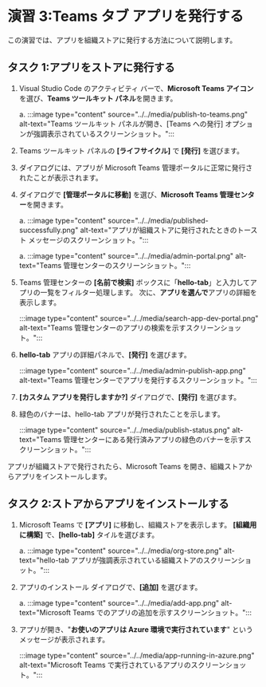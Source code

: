 # 演習 3:Teams タブ アプリを発行する

この演習では、アプリを組織ストアに発行する方法について説明します。

## タスク 1:アプリをストアに発行する

1. Visual Studio Code のアクティビティ バーで、**Microsoft Teams アイコン**を選び、**Teams ツールキット パネル**を開きます。

    a. :::image type="content" source="../../media/publish-to-teams.png" alt-text="Teams ツールキット パネルが開き、[Teams への発行] オプションが強調表示されているスクリーンショット。":::

1. Teams ツールキット パネルの **[ライフサイクル]** で **[発行]** を選びます。

1. ダイアログには、アプリが Microsoft Teams 管理ポータルに正常に発行されたことが表示されます。

1. ダイアログで **[管理ポータルに移動]** を選び、**Microsoft Teams 管理センター**を開きます。

    a. :::image type="content" source="../../media/published-successfully.png" alt-text="アプリが組織ストアに発行されたときのトースト メッセージのスクリーンショット。":::

    a. :::image type="content" source="../../media/admin-portal.png" alt-text="Teams 管理センターのスクリーンショット。":::

1. Teams 管理センターの **[名前で検索]** ボックスに「**hello-tab**」と入力してアプリの一覧をフィルター処理します。 次に、**アプリを選んで**アプリの詳細を表示します。

    :::image type="content" source="../../media/search-app-dev-portal.png" alt-text="Teams 管理センターのアプリの検索を示すスクリーンショット。":::

1. **hello-tab** アプリの詳細パネルで、**[発行]** を選びます。

    :::image type="content" source="../../media/admin-publish-app.png" alt-text="Teams 管理センターでアプリを発行するスクリーンショット。":::

1. **[カスタム アプリを発行しますか?]** ダイアログで、**[発行]** を選びます。

1. 緑色のバナーは、hello-tab アプリが発行されたことを示します。

    :::image type="content" source="../../media/publish-status.png" alt-text="Teams 管理センターにある発行済みアプリの緑色のバナーを示すスクリーンショット。":::

アプリが組織ストアで発行されたら、Microsoft Teams を開き、組織ストアからアプリをインストールします。

## タスク 2:ストアからアプリをインストールする

1. Microsoft Teams で **[アプリ]** に移動し、組織ストアを表示します。 **[組織用に構築]** で、**[hello-tab]** タイルを選びます。

    a. :::image type="content" source="../../media/org-store.png" alt-text="hello-tab アプリが強調表示されている組織ストアのスクリーンショット。":::

1. アプリのインストール ダイアログで、**[追加]** を選びます。

    a. :::image type="content" source="../../media/add-app.png" alt-text="Microsoft Teams でのアプリの追加を示すスクリーンショット。":::

1. アプリが開き、"**お使いのアプリは Azure 環境で実行されています**" というメッセージが表示されます。

    :::image type="content" source="../../media/app-running-in-azure.png" alt-text="Microsoft Teams で実行されているアプリのスクリーンショット。":::
